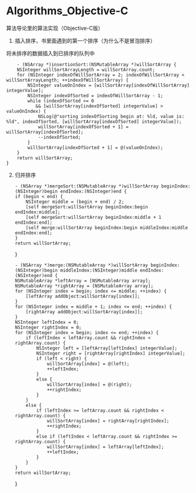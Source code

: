 # Algorithms_Objective-C 

算法导论里的算法实现（Objective-C版）
 
1.  插入排序，书里面遇到的第一个排序（为什么不是冒泡排序）

   将未排序的数据插入到已排序的队列中

    	- (NSArray *)insertionSort:(NSMutableArray *)willSortArray {
    	NSInteger willSortArrayLength = willSortArray.count;
    	for (NSInteger indexOfWillSortArray = 2; indexOfWillSortArray < willSortArrayLength; ++indexOfWillSortArray) {
        	NSInteger valueOnIndex = [willSortArray[indexOfWillSortArray] integerValue];
        	NSInteger indexOfSorted = indexOfWillSortArray - 1;
        	while (indexOfSorted >= 0
               && [willSortArray[indexOfSorted] integerValue] > valueOnIndex) {
            	NSLog(@"sorting indexOfSorting begin at: %ld, value is: %ld", indexOfSorted, [willSortArray[indexOfSorted] integerValue]);
            	willSortArray[indexOfSorted + 1] = willSortArray[indexOfSorted];
            	--indexOfSorted;
        	}
        	willSortArray[indexOfSorted + 1] = @(valueOnIndex);
    	}
        return willSortArray;
    }
 
2.  归并排序

    	- (NSArray *)mergeSort:(NSMutableArray *)willSortArray beginIndex:(NSInteger)begin endIndex:(NSInteger)end {
        if (begin < end) {
            NSInteger middle = (begin + end) / 2;
            [self mergeSort:willSortArray beginIndex:begin endIndex:middle];
            [self mergeSort:willSortArray beginIndex:middle + 1 endIndex:end];
            [self merge:willSortArray beginIndex:begin middleIndex:middle endIndex:end];
        }
        return willSortArray;
    }

    	- (NSArray *)merge:(NSMutableArray *)willSortArray beginIndex:(NSInteger)begin middleIndex:(NSInteger)middle endIndex:(NSInteger)end {
        NSMutableArray *leftArray = [NSMutableArray array];
        NSMutableArray *rightArray = [NSMutableArray array];
        for (NSInteger index = begin; index <= middle; ++index) {
            [leftArray addObject:willSortArray[index]];
        }
        for (NSInteger index = middle + 1; index <= end; ++index) {
            [rightArray addObject:willSortArray[index]];
        }
        NSInteger leftIndex = 0;
        NSInteger rightIndex = 0;
        for (NSInteger index = begin; index <= end; ++index) {
            if (leftIndex < leftArray.count && rightIndex < rightArray.count) {
                NSInteger left = [leftArray[leftIndex] integerValue];
                NSInteger right = [rightArray[rightIndex] integerValue];
                if (left < right) {
                    willSortArray[index] = @(left);
                    ++leftIndex;
                }
                else {
                    willSortArray[index] = @(right);
                    ++rightIndex;
                }
            }
            else {
                if (leftIndex >= leftArray.count && rightIndex < rightArray.count) {
                    willSortArray[index] = rightArray[rightIndex];
                    ++rightIndex;
                }
                else if (leftIndex < leftArray.count && rightIndex >= rightArray.count) {
                    willSortArray[index] = leftArray[leftIndex];
                    ++leftIndex;
                }
            }
        }
        return willSortArray;
    } 

